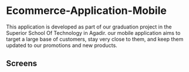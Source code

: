 # Ecommerce-Application-Mobile

This application is developed as part of our graduation project in the Superior School Of Technology in Agadir. our mobile application aims to target a large base of customers, stay very close to them, and keep them updated to our promotions and new products.

## Screens


